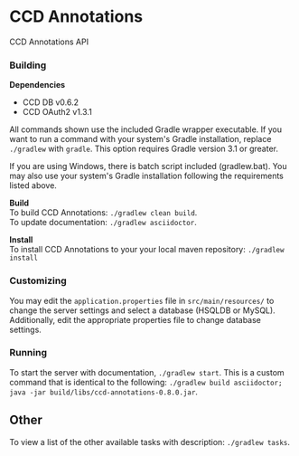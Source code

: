 # CCD Annotations

CCD Annotations API

### Building
__Dependencies__    
- CCD DB v0.6.2
- CCD OAuth2 v1.3.1

All commands shown use the included Gradle wrapper executable. If you want to run a command with your system's Gradle installation, replace `./gradlew` with `gradle`. This option requires Gradle version 3.1 or greater.

If you are using Windows, there is batch script included (gradlew.bat). You may also use your system's Gradle installation following the requirements listed above.

__Build__    
To build CCD Annotations: `./gradlew clean build`.    
To update documentation: `./gradlew asciidoctor`.

__Install__    
To install CCD Annotations to your your local maven repository: `./gradlew install`

### Customizing
You may edit the `application.properties` file in `src/main/resources/` to change the server settings and select a database (HSQLDB or MySQL). Additionally, edit the appropriate properties file to change database settings.

### Running
To start the server with documentation, `./gradlew start`. This is a custom command that is identical to the following: `./gradlew build asciidoctor; java -jar build/libs/ccd-annotations-0.8.0.jar`.

## Other
To view a list of the other available tasks with description: `./gradlew tasks`.

